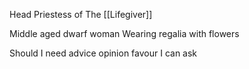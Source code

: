 Head Priestess of The [[Lifegiver]]

Middle aged dwarf woman
Wearing regalia with flowers

Should I need advice opinion favour I can ask


